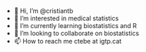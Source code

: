 - 👋 Hi, I’m @cristiantb
- 👀 I’m interested in medical statistics
- 🌱 I’m currently learning biostatistics and R 
- 💞️ I’m looking to collaborate on biostatistics
- 📫 How to reach me ctebe at igtp.cat

<!---
cristiantb/cristiantb is a ✨ special ✨ repository because its `README.md` (this file) appears on your GitHub profile.
You can click the Preview link to take a look at your changes.
--->
